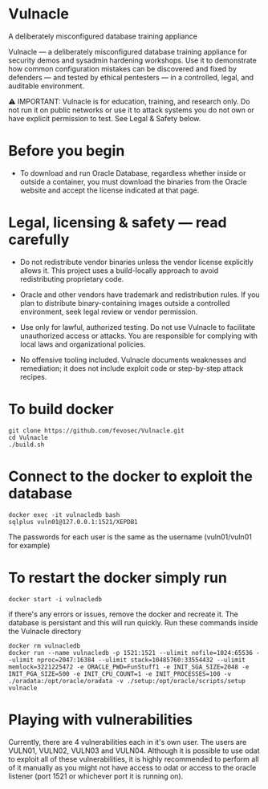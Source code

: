 # Vulnacle
A deliberately misconfigured database training appliance

Vulnacle — a deliberately misconfigured database training appliance for security demos and sysadmin hardening workshops.
Use it to demonstrate how common configuration mistakes can be discovered and fixed by defenders — and tested by ethical pentesters — in a controlled, legal, and auditable environment.

⚠️ IMPORTANT: Vulnacle is for education, training, and research only. Do not run it on public networks or use it to attack systems you do not own or have explicit permission to test. See Legal & Safety below.

# Before you begin
- To download and run Oracle Database, regardless whether inside or outside a container, you must download the binaries from the Oracle website and accept the license indicated at that page.


# Legal, licensing & safety — read carefully

- Do not redistribute vendor binaries unless the vendor license explicitly allows it. This project uses a build-locally approach to avoid redistributing proprietary code.

- Oracle and other vendors have trademark and redistribution rules. If you plan to distribute binary-containing images outside a controlled environment, seek legal review or vendor permission.

- Use only for lawful, authorized testing. Do not use Vulnacle to facilitate unauthorized access or attacks. You are responsible for complying with local laws and organizational policies.

- No offensive tooling included. Vulnacle documents weaknesses and remediation; it does not include exploit code or step-by-step attack recipes.

# To build docker

```
git clone https://github.com/fevosec/Vulnacle.git
cd Vulnacle
./build.sh
```

# Connect to the docker to exploit the database

```
docker exec -it vulnacledb bash
sqlplus vuln01@127.0.0.1:1521/XEPDB1
```

The passwords for each user is the same as the username (vuln01/vuln01 for example)

# To restart the docker simply run

```
docker start -i vulnacledb
```

if there's any errors or issues, remove the docker and recreate it. The database is persistant and this will run quickly. Run these commands inside the Vulnacle directory

```
docker rm vulnacledb
docker run --name vulnacledb -p 1521:1521 --ulimit nofile=1024:65536 --ulimit nproc=2047:16384 --ulimit stack=10485760:33554432 --ulimit memlock=3221225472 -e ORACLE_PWD=FunStuff1 -e INIT_SGA_SIZE=2048 -e INIT_PGA_SIZE=500 -e INIT_CPU_COUNT=1 -e INIT_PROCESSES=100 -v ./oradata:/opt/oracle/oradata -v ./setup:/opt/oracle/scripts/setup  vulnacle

```

# Playing with vulnerabilities

Currently, there are 4 vulnerabilities each in it's own user. The users are VULN01, VULN02, VULN03 and VULN04. Although it is possible to use odat to exploit all of these vulnerabilities, it is highly recommended to perform all of it manually as you might not have access to odat or access to the oracle listener (port 1521 or whichever port it is running on).

